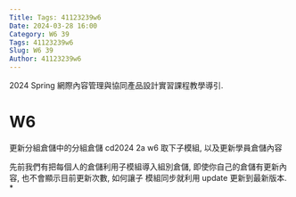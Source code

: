 ```yaml
---
Title: Tags: 41123239w6
Date: 2024-03-28 16:00
Category: W6 39
Tags: 41123239w6
Slug: W6 39
Author: 41123239w6
---
```


2024 Spring 網際內容管理與協同產品設計實習課程教學導引.


<!-- PELICAN_END_SUMMARY -->

# W6
更新分組倉儲中的分組倉儲
cd2024 2a w6 取下子模組, 以及更新學員倉儲內容

先前我們有把每個人的倉儲利用子模組導入組別倉儲, 即使你自己的倉儲有更新內容, 也不會顯示目前更新次數, 如何讓子
模組同步就利用 update 更新到最新版本. *
